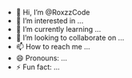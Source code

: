 - 👋 Hi, I’m @RoxzzCode
- 👀 I’m interested in ...
- 🌱 I’m currently learning ...
- 💞️ I’m looking to collaborate on ...
- 📫 How to reach me ...
- 😄 Pronouns: ...
- ⚡ Fun fact: ...

<!---
RoxzzCode/RoxzzCode is a ✨ special ✨ repository because its `README.md` (this file) appears on your GitHub profile.
You can click the Preview link to take a look at your changes.
--->
